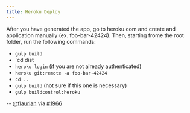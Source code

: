 ```yaml
---
title: Heroku Deploy
---
```


After you have generated the app, go to heroku.com and create and application manually (ex. foo-bar-42424). Then, starting frome the root folder, run the following commands:

* `gulp build`
* `cd dist
* `heroku login` (if you are not already authenticated)
* `heroku git:remote -a foo-bar-42424`
* `cd ..`
* `gulp build` (not sure if this one is necessary)
* `gulp buildcontrol:heroku`

-- [@flaurian](https://github.com/flaurian) via [#1966](https://github.com/angular-fullstack/generator-angular-fullstack/issues/1966#issuecomment-231297368)
